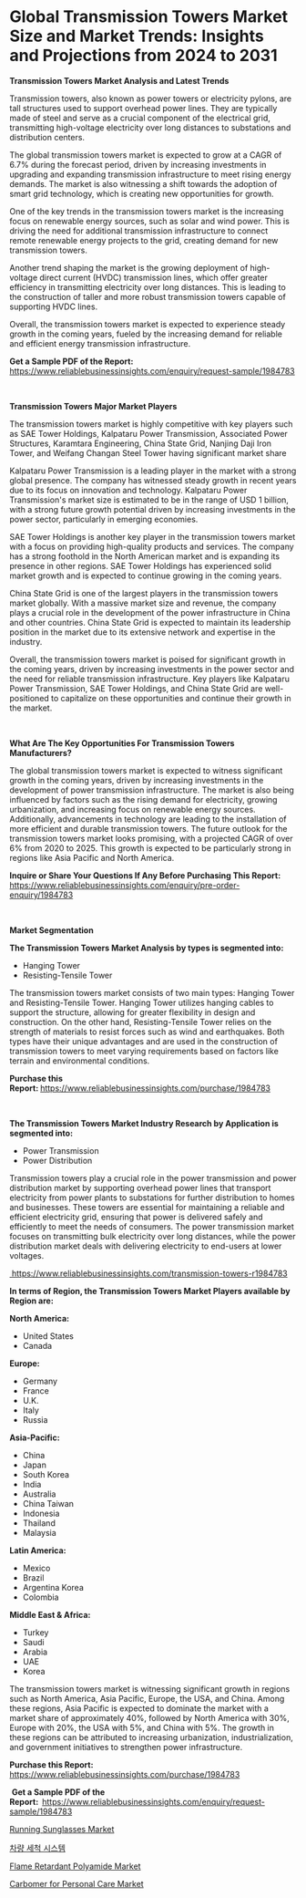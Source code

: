 <p><h1>Global Transmission Towers Market Size and Market Trends: Insights and Projections from 2024 to 2031</h1></p><p><strong>Transmission Towers Market Analysis and Latest Trends</strong></p>
<p><p>Transmission towers, also known as power towers or electricity pylons, are tall structures used to support overhead power lines. They are typically made of steel and serve as a crucial component of the electrical grid, transmitting high-voltage electricity over long distances to substations and distribution centers.</p><p>The global transmission towers market is expected to grow at a CAGR of 6.7% during the forecast period, driven by increasing investments in upgrading and expanding transmission infrastructure to meet rising energy demands. The market is also witnessing a shift towards the adoption of smart grid technology, which is creating new opportunities for growth.</p><p>One of the key trends in the transmission towers market is the increasing focus on renewable energy sources, such as solar and wind power. This is driving the need for additional transmission infrastructure to connect remote renewable energy projects to the grid, creating demand for new transmission towers.</p><p>Another trend shaping the market is the growing deployment of high-voltage direct current (HVDC) transmission lines, which offer greater efficiency in transmitting electricity over long distances. This is leading to the construction of taller and more robust transmission towers capable of supporting HVDC lines.</p><p>Overall, the transmission towers market is expected to experience steady growth in the coming years, fueled by the increasing demand for reliable and efficient energy transmission infrastructure.</p></p>
<p><strong>Get a Sample PDF of the Report:&nbsp;</strong> <a href="https://www.reliablebusinessinsights.com/enquiry/request-sample/1984783">https://www.reliablebusinessinsights.com/enquiry/request-sample/1984783</a></p>
<p>&nbsp;</p>
<p><strong>Transmission Towers Major Market Players</strong></p>
<p><p>The transmission towers market is highly competitive with key players such as SAE Tower Holdings, Kalpataru Power Transmission, Associated Power Structures, Karamtara Engineering, China State Grid, Nanjing Daji Iron Tower, and Weifang Changan Steel Tower having significant market share</p><p>Kalpataru Power Transmission is a leading player in the market with a strong global presence. The company has witnessed steady growth in recent years due to its focus on innovation and technology. Kalpataru Power Transmission's market size is estimated to be in the range of USD 1 billion, with a strong future growth potential driven by increasing investments in the power sector, particularly in emerging economies.</p><p>SAE Tower Holdings is another key player in the transmission towers market with a focus on providing high-quality products and services. The company has a strong foothold in the North American market and is expanding its presence in other regions. SAE Tower Holdings has experienced solid market growth and is expected to continue growing in the coming years.</p><p>China State Grid is one of the largest players in the transmission towers market globally. With a massive market size and revenue, the company plays a crucial role in the development of the power infrastructure in China and other countries. China State Grid is expected to maintain its leadership position in the market due to its extensive network and expertise in the industry.</p><p>Overall, the transmission towers market is poised for significant growth in the coming years, driven by increasing investments in the power sector and the need for reliable transmission infrastructure. Key players like Kalpataru Power Transmission, SAE Tower Holdings, and China State Grid are well-positioned to capitalize on these opportunities and continue their growth in the market.</p></p>
<p>&nbsp;</p>
<p><strong>What Are The Key Opportunities For Transmission Towers Manufacturers?</strong></p>
<p><p>The global transmission towers market is expected to witness significant growth in the coming years, driven by increasing investments in the development of power transmission infrastructure. The market is also being influenced by factors such as the rising demand for electricity, growing urbanization, and increasing focus on renewable energy sources. Additionally, advancements in technology are leading to the installation of more efficient and durable transmission towers. The future outlook for the transmission towers market looks promising, with a projected CAGR of over 6% from 2020 to 2025. This growth is expected to be particularly strong in regions like Asia Pacific and North America.</p></p>
<p><strong>Inquire or Share Your Questions If Any Before Purchasing This Report:</strong> <a href="https://www.reliablebusinessinsights.com/enquiry/pre-order-enquiry/1984783">https://www.reliablebusinessinsights.com/enquiry/pre-order-enquiry/1984783</a></p>
<p>&nbsp;</p>
<p><strong>Market Segmentation</strong></p>
<p><strong>The Transmission Towers Market Analysis by types is segmented into:</strong></p>
<p><ul><li>Hanging Tower</li><li>Resisting-Tensile Tower</li></ul></p>
<p><p>The transmission towers market consists of two main types: Hanging Tower and Resisting-Tensile Tower. Hanging Tower utilizes hanging cables to support the structure, allowing for greater flexibility in design and construction. On the other hand, Resisting-Tensile Tower relies on the strength of materials to resist forces such as wind and earthquakes. Both types have their unique advantages and are used in the construction of transmission towers to meet varying requirements based on factors like terrain and environmental conditions.</p></p>
<p><strong>Purchase this Report:&nbsp;</strong><a href="https://www.reliablebusinessinsights.com/purchase/1984783">https://www.reliablebusinessinsights.com/purchase/1984783</a></p>
<p>&nbsp;</p>
<p><strong>The Transmission Towers Market Industry Research by Application is segmented into:</strong></p>
<p><ul><li>Power Transmission</li><li>Power Distribution</li></ul></p>
<p><p>Transmission towers play a crucial role in the power transmission and power distribution market by supporting overhead power lines that transport electricity from power plants to substations for further distribution to homes and businesses. These towers are essential for maintaining a reliable and efficient electricity grid, ensuring that power is delivered safely and efficiently to meet the needs of consumers. The power transmission market focuses on transmitting bulk electricity over long distances, while the power distribution market deals with delivering electricity to end-users at lower voltages.</p></p>
<p><a href="https://www.reliablebusinessinsights.com/transmission-towers-r1984783">&nbsp;https://www.reliablebusinessinsights.com/transmission-towers-r1984783</a></p>
<p><strong>In terms of Region, the Transmission Towers Market Players available by Region are:</strong></p>
<p>
    <p> <strong> North America: </strong>
        <ul>
            <li>United States</li>
            <li>Canada</li>
        </ul>
        </p> 
    <p> <strong> Europe: </strong>
        <ul>
            <li>Germany</li>
            <li>France</li>
            <li>U.K.</li>
            <li>Italy</li>
            <li>Russia</li>
        </ul>
        </p> 
    <p> <strong> Asia-Pacific: </strong>
        <ul>
            <li>China</li>
            <li>Japan</li>
            <li>South Korea</li>
            <li>India</li>
            <li>Australia</li>
            <li>China Taiwan</li>
            <li>Indonesia</li>
            <li>Thailand</li>
            <li>Malaysia</li>
        </ul>
        </p> 
    <p> <strong> Latin America: </strong>
        <ul>
            <li>Mexico</li>
            <li>Brazil</li>
            <li>Argentina Korea</li>
            <li>Colombia</li>
        </ul>
        </p> 
    <p> <strong> Middle East & Africa: </strong>
        <ul>
            <li>Turkey</li>
            <li>Saudi</li>
            <li>Arabia</li>
            <li>UAE</li>
            <li>Korea</li>
        </ul>
    </p>
    </p>
<p><p>The transmission towers market is witnessing significant growth in regions such as North America, Asia Pacific, Europe, the USA, and China. Among these regions, Asia Pacific is expected to dominate the market with a market share of approximately 40%, followed by North America with 30%, Europe with 20%, the USA with 5%, and China with 5%. The growth in these regions can be attributed to increasing urbanization, industrialization, and government initiatives to strengthen power infrastructure.</p></p>
<p><strong>Purchase this Report: </strong><a href="https://www.reliablebusinessinsights.com/purchase/1984783">https://www.reliablebusinessinsights.com/purchase/1984783</a></p>
<p>&nbsp;<strong>Get a Sample PDF of the Report:&nbsp;&nbsp;</strong><a href="https://www.reliablebusinessinsights.com/enquiry/request-sample/1984783">https://www.reliablebusinessinsights.com/enquiry/request-sample/1984783</a></p>
<p><strong></strong></p>
<p><p><a href="https://medium.com/@woods76241/global-running-sunglasses-industry-research-report-competitive-landscape-market-size-regional-80d49f3e5bb2">Running Sunglasses Market</a></p><p><a href="https://github.com/vseigx30c9a1j/Market-Research-Report-List-3/blob/main/480291168839.md">차량 세척 시스템</a></p><p><a href="https://medium.com/@dorothybrooks53/flame-retardant-polyamide-market-outlook-and-forecast-from-2024-to-2031-9370a30857b7">Flame Retardant Polyamide Market</a></p><p><a href="https://medium.com/@shanieprice69879/carbomer-for-personal-care-market-global-market-insights-and-sales-trends-2024-to-2031-2726be394b34">Carbomer for Personal Care Market</a></p></p>